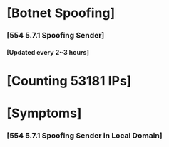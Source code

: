 # [Botnet Spoofing]
### [554 5.7.1 Spoofing Sender]
#### [Updated every 2~3 hours]

# [Counting 53181 IPs]

# [Symptoms] 
###   [554 5.7.1 Spoofing Sender in Local Domain]
